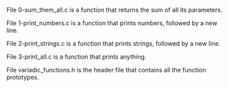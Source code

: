 File 0-sum_them_all.c is a function that returns the sum of all its parameters.



File 1-print_numbers.c is a function that prints numbers, followed by a new line.



File 2-print_strings.c is a function that prints strings, followed by a new line.



File 3-print_all.c is a function that prints anything.



File variadic_functions.h is the header file that contains all the function prototypes.

